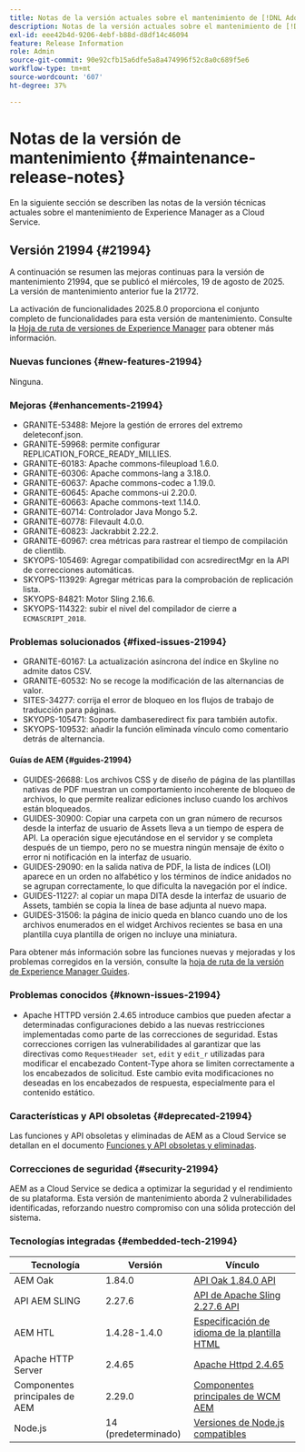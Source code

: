 ```yaml
---
title: Notas de la versión actuales sobre el mantenimiento de [!DNL Adobe Experience Manager] as a Cloud Service.
description: Notas de la versión actuales sobre el mantenimiento de [!DNL Adobe Experience Manager] as a Cloud Service.
exl-id: eee42b4d-9206-4ebf-b88d-d8df14c46094
feature: Release Information
role: Admin
source-git-commit: 90e92cfb15a6dfe5a8a474996f52c8a0c689f5e6
workflow-type: tm+mt
source-wordcount: '607'
ht-degree: 37%

---
```



# Notas de la versión de mantenimiento {#maintenance-release-notes}

En la siguiente sección se describen las notas de la versión técnicas actuales sobre el mantenimiento de Experience Manager as a Cloud Service.

## Versión 21994 {#21994}

A continuación se resumen las mejoras continuas para la versión de mantenimiento 21994, que se publicó el miércoles, 19 de agosto de 2025. La versión de mantenimiento anterior fue la 21772.

La activación de funcionalidades 2025.8.0 proporciona el conjunto completo de funcionalidades para esta versión de mantenimiento. Consulte la [Hoja de ruta de versiones de Experience Manager](https://experienceleague.adobe.com/es/docs/experience-manager-release-information/aem-release-updates/update-releases-roadmap) para obtener más información.

### Nuevas funciones  {#new-features-21994}

Ninguna.

### Mejoras {#enhancements-21994}

* GRANITE-53488: Mejore la gestión de errores del extremo deleteconf.json.
* GRANITE-59968: permite configurar REPLICATION_FORCE_READY_MILLIES.
* GRANITE-60183: Apache commons-fileupload 1.6.0.
* GRANITE-60306: Apache commons-lang a 3.18.0.
* GRANITE-60637: Apache commons-codec a 1.19.0.
* GRANITE-60645: Apache commons-ui 2.20.0.
* GRANITE-60663: Apache commons-text 1.14.0.
* GRANITE-60714: Controlador Java Mongo 5.2.
* GRANITE-60778: Filevault 4.0.0.
* GRANITE-60823: Jackrabbit 2.22.2.
* GRANITE-60967: crea métricas para rastrear el tiempo de compilación de clientlib.
* SKYOPS-105469: Agregar compatibilidad con acsredirectMgr en la API de correcciones automáticas.
* SKYOPS-113929: Agregar métricas para la comprobación de replicación lista.
* SKYOPS-84821: Motor Sling 2.16.6.
* SKYOPS-114322: subir el nivel del compilador de cierre a `ECMASCRIPT_2018`.

### Problemas solucionados {#fixed-issues-21994}

* GRANITE-60167: La actualización asíncrona del índice en Skyline no admite datos CSV.
* GRANITE-60532: No se recoge la modificación de las alternancias de valor.
* SITES-34277: corrija el error de bloqueo en los flujos de trabajo de traducción para páginas.
* SKYOPS-105471: Soporte dambaseredirect fix para también autofix.
* SKYOPS-109532: añadir la función eliminada vínculo como comentario detrás de alternancia.

#### Guías de AEM {#guides-21994}

* GUIDES-26688: Los archivos CSS y de diseño de página de las plantillas nativas de PDF muestran un comportamiento incoherente de bloqueo de archivos, lo que permite realizar ediciones incluso cuando los archivos están bloqueados.
* GUIDES-30900: Copiar una carpeta con un gran número de recursos desde la interfaz de usuario de Assets lleva a un tiempo de espera de API. La operación sigue ejecutándose en el servidor y se completa después de un tiempo, pero no se muestra ningún mensaje de éxito o error ni notificación en la interfaz de usuario.
* GUIDES-29090: en la salida nativa de PDF, la lista de índices (LOI) aparece en un orden no alfabético y los términos de índice anidados no se agrupan correctamente, lo que dificulta la navegación por el índice.
* GUIDES-11227: al copiar un mapa DITA desde la interfaz de usuario de Assets, también se copia la línea de base adjunta al nuevo mapa.
* GUIDES-31506: la página de inicio queda en blanco cuando uno de los archivos enumerados en el widget Archivos recientes se basa en una plantilla cuya plantilla de origen no incluye una miniatura.

Para obtener más información sobre las funciones nuevas y mejoradas y los problemas corregidos en la versión, consulte la [hoja de ruta de la versión de Experience Manager Guides](https://experienceleague.adobe.com/es/docs/experience-manager-guides/using/release-info/aem-guides-releases-roadmap).

### Problemas conocidos {#known-issues-21994}

* Apache HTTPD versión 2.4.65 introduce cambios que pueden afectar a determinadas configuraciones debido a las nuevas restricciones implementadas como parte de las correcciones de seguridad. Estas correcciones corrigen las vulnerabilidades al garantizar que las directivas como `RequestHeader set`, `edit` y `edit_r` utilizadas para modificar el encabezado Content-Type ahora se limiten correctamente a los encabezados de solicitud. Este cambio evita modificaciones no deseadas en los encabezados de respuesta, especialmente para el contenido estático.

### Características y API obsoletas {#deprecated-21994}

Las funciones y API obsoletas y eliminadas de AEM as a Cloud Service se detallan en el documento [Funciones y API obsoletas y eliminadas](/help/release-notes/deprecated-removed-features.md).

### Correcciones de seguridad {#security-21994}

AEM as a Cloud Service se dedica a optimizar la seguridad y el rendimiento de su plataforma. Esta versión de mantenimiento aborda 2 vulnerabilidades identificadas, reforzando nuestro compromiso con una sólida protección del sistema.

### Tecnologías integradas {#embedded-tech-21994}

| Tecnología | Versión | Vínculo |
|---|---|---|
| AEM Oak | 1.84.0 | [API Oak 1.84.0 API](https://www.javadoc.io/doc/org.apache.jackrabbit/oak-api/1.84/index.html) |
| API AEM SLING | 2.27.6 | [API de Apache Sling 2.27.6 API](https://www.javadoc.io/doc/org.apache.sling/org.apache.sling.api/latest/index.html) |
| AEM HTL | 1.4.28-1.4.0 | [Especificación de idioma de la plantilla HTML](https://github.com/adobe/htl-spec) |
| Apache HTTP Server | 2.4.65 | [Apache Httpd 2.4.65](https://apache.googlesource.com/httpd/+/refs/tags/2.4.65/CHANGES) |
| Componentes principales de AEM | 2.29.0 | [Componentes principales de WCM AEM](https://github.com/adobe/aem-core-wcm-components) |
| Node.js | 14 (predeterminado) | [Versiones de Node.js compatibles](https://experienceleague.adobe.com/es/docs/experience-manager-cloud-service/content/implementing/developing/developing-with-front-end-pipelines#node-versions) |
